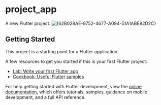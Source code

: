 # project_app

A new Flutter project.
![{62B028AE-9752-4677-A094-51A1ABE82D2C}](https://github.com/user-attachments/assets/d824fdaa-0823-4d75-8ac2-7b7624ce531f)


## Getting Started

This project is a starting point for a Flutter application.

A few resources to get you started if this is your first Flutter project:

- [Lab: Write your first Flutter app](https://docs.flutter.dev/get-started/codelab)
- [Cookbook: Useful Flutter samples](https://docs.flutter.dev/cookbook)

For help getting started with Flutter development, view the
[online documentation](https://docs.flutter.dev/), which offers tutorials,
samples, guidance on mobile development, and a full API reference.
